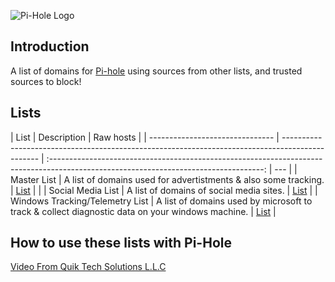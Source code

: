 ![Pi-Hole Logo](https://upload.wikimedia.org/wikipedia/commons/0/00/Pi-hole_Logo.png)

## Introduction

A list of domains for [Pi-hole](https://pi-hole.net) using sources from other lists, and trusted sources to block!

## Lists

| List                            | Description                                                                                     |                                                               Raw hosts                                                               |
| ------------------------------- | ----------------------------------------------------------------------------------------------- | :-----------------------------------------------------------------------------------------------------------------------------------: | --- |
| Master List                     | A list of domains used for advertistments & also some tracking.                                 |                    [List](https://raw.githubusercontent.com/josephistired/pihole-block-list/main/master-list.txt)                     |     |
| Social Media List               | A list of domains of social media sites.                                                        |        [List](https://raw.githubusercontent.com/josephistired/pihole-block-list/main/Additional%20Lists/social-media-list.txt)        |
| Windows Tracking/Telemetry List | A list of domains used by microsoft to track & collect diagnostic data on your windows machine. | [List](https://raw.githubusercontent.com/josephistired/pihole-block-list/main/Additional%20Lists/windows-tracking-telemetry-list.txt) |

## How to use these lists with Pi-Hole

[Video From Quik Tech Solutions L.L.C](https://youtu.be/FUu_8uAV_94)
